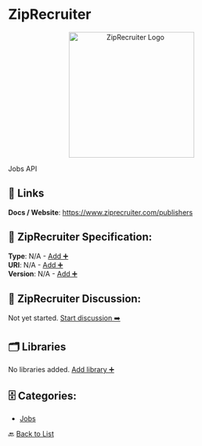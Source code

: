 # ZipRecruiter
<p align="center">
    <img width="256" src="https://raw.githubusercontent.com/apis-list/apis-list/main/apis/ziprecruiter/logo_256x256.png" alt="ZipRecruiter Logo"/>
</p>
Jobs API

##  🔗 Links
**Docs / Website**: https://www.ziprecruiter.com/publishers

## 🧬 ZipRecruiter Specification:
**Type**: N/A - [Add ➕](https://github.com/apis-list/apis-list/edit/main/apis.yaml#L22957)  
**URI**: N/A - [Add ➕](https://github.com/apis-list/apis-list/edit/main/apis.yaml#L22957)  
**Version**: N/A - [Add ➕](https://github.com/apis-list/apis-list/edit/main/apis.yaml#L22957)

## 💬 ZipRecruiter Discussion:
Not yet started. [Start discussion ➡️](https://github.com/apis-list/apis-list/discussions/new)

## 🗂️ Libraries

No libraries added. [Add library ➕](https://github.com/apis-list/apis-list/edit/main/apis.yaml#L22957)    


## 🗄️ Categories:
- [Jobs](https://github.com/apis-list/apis-list#jobs-)

🔙  [Back to List](https://github.com/apis-list/apis-list)
